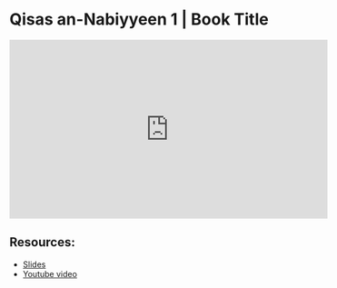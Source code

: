 # Qisas an-Nabiyyeen 1 | Book Title

<iframe width="560" height="315" src="https://www.youtube-nocookie.com/embed/bXdYFJm4eAE?start=0" frameborder="0" allow="accelerometer; autoplay; encrypted-media; gyroscope; picture-in-picture" allowfullscreen="allowfullscreen"></iframe><BR>



## Resources:
- [Slides](https://github.com/arshare/resources_balagha_pdfs)
- [Youtube video](bXdYFJm4eAE)
